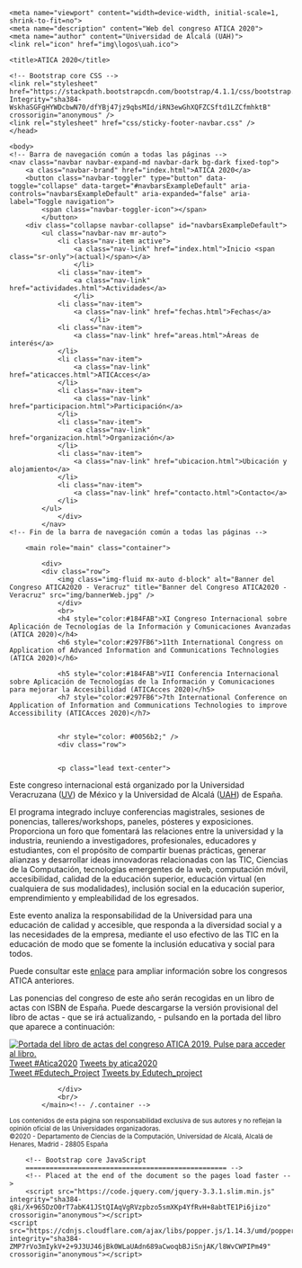 <!DOCTYPE html>
<html lang="es">
<head>
<meta http-equiv="Content-Type" content="text/html; charset=UTF-8">

	<meta name="viewport" content="width=device-width, initial-scale=1, shrink-to-fit=no">
	<meta name="description" content="Web del congreso ATICA 2020">
	<meta name="author" content="Universidad de Alcalá (UAH)">
	<link rel="icon" href="img\logos\uah.ico">
	
	<title>ATICA 2020</title>
	
	<!-- Bootstrap core CSS -->
	<link rel="stylesheet" href="https://stackpath.bootstrapcdn.com/bootstrap/4.1.1/css/bootstrap.min.css" Integrity="sha384-WskhaSGFgHYWDcbwN70/dfYBj47jz9qbsMId/iRN3ewGhXQFZCSftd1LZCfmhktB" crossorigin="anonymous" />
	<link rel="stylesheet" href="css/sticky-footer-navbar.css" />
	</head>
	
	<body>
	<!-- Barra de navegación común a todas las páginas -->
	<nav class="navbar navbar-expand-md navbar-dark bg-dark fixed-top">
		<a class="navbar-brand" href="index.html">ATICA 2020</a>
		<button class="navbar-toggler" type="button" data-toggle="collapse" data-target="#navbarsExampleDefault" aria-controls="navbarsExampleDefault" aria-expanded="false" aria-label="Toggle navigation">
			<span class="navbar-toggler-icon"></span>
			</button>	
		<div class="collapse navbar-collapse" id="navbarsExampleDefault">
			<ul class="navbar-nav mr-auto">
				<li class="nav-item active">
					<a class="nav-link" href="index.html">Inicio <span class="sr-only">(actual)</span></a>
					</li>
				<li class="nav-item">
					<a class="nav-link" href="actividades.html">Actividades</a>
					</li>
				<li class="nav-item">
					<a class="nav-link" href="fechas.html">Fechas</a>
						</li>
				<li class="nav-item">
					<a class="nav-link" href="areas.html">Áreas de interés</a>
				</li>
				<li class="nav-item">
					<a class="nav-link" href="aticacces.html">ATICAcces</a>
				</li>
				<li class="nav-item">
					<a class="nav-link" href="participacion.html">Participación</a>
				</li>
				<li class="nav-item">
					<a class="nav-link" href="organizacion.html">Organización</a>
				</li>
				<li class="nav-item">
					<a class="nav-link" href="ubicacion.html">Ubicación y alojamiento</a>
				</li>
				<li class="nav-item">
					<a class="nav-link" href="contacto.html">Contacto</a>
				</li>
			</ul>				
				</div>
			</nav>
	<!-- Fin de la barra de navegación común a todas las páginas -->
			
		<main role="main" class="container">
		
			<div>
			<div class="row">
				<img class="img-fluid mx-auto d-block" alt="Banner del Congreso ATICA2020 - Veracruz" title="Banner del Congreso ATICA2020 - Veracruz" src="img/bannerWeb.jpg" />
				</div>
				<br>
				<h4 style="color:#184FAB">XI Congreso Internacional sobre Aplicación de Tecnologías de la Información y Comunicaciones Avanzadas (ATICA 2020)</h4>
				<h6 style="color:#297FB6">11th International Congress on Application of Advanced Information and Communications Technologies (ATICA 2020)</h6>
				
				<h5 style="color:#184FAB">VII Conferencia Internacional sobre Aplicación de Tecnologías de la Información y Comunicaciones para mejorar la Accesibilidad (ATICAcces 2020)</h5>
				<h7 style="color:#297FB6">7th International Conference on Application of Information and Communications Technologies to improve Accessibility (ATICAcces 2020)</h7>
				
				
				<hr style="color: #0056b2;" />
				<div class="row">


				<p class="lead text-center">
 </p>
<div class="col-12 col-lg-8">
<p class="text-justify">Este congreso internacional está organizado por la Universidad Veracruzana (<a href="https://www.uv.mx/">UV</a>) de México y la Universidad de Alcalá (<a href="http://www.uah.es">UAH</a>) de España.</p>	
<p class="text-justify">El programa integrado incluye conferencias magistrales, sesiones de ponencias, talleres/workshops, paneles, pósteres y exposiciones. Proporciona un foro que fomentará las relaciones entre la universidad y la industria, reuniendo a investigadores, profesionales, educadores y estudiantes, con el propósito de compartir buenas prácticas, generar alianzas y desarrollar ideas innovadoras relacionadas con las TIC, Ciencias de la Computación, tecnologías emergentes de la web, computación móvil, accesibilidad, calidad de la educación superior, educación virtual (en cualquiera de sus modalidades), inclusión social en la educación superior, emprendimiento y empleabilidad de los egresados.</p>
<p class="text-justify">Este evento analiza la responsabilidad de la Universidad para una educación de calidad y accesible, que responda a la diversidad social y a las necesidades de la empresa, mediante el uso efectivo de las TIC en la educación de modo que se fomente la inclusión educativa y social para todos.</p>

<p class="text-justify">Puede consultar este <a href="http://www.cc.uah.es/Atica/congresosAtica.html" target="_blank">enlace</a> para ampliar información sobre los congresos ATICA anteriores.</p>

<p class="text-justify">Las ponencias del congreso de este año serán recogidas en un libro de actas con ISBN de España. 
Puede descargarse la versión provisional del libro de actas - que se irá actualizando, - pulsando 
en la portada del libro que aparece a continuación:</p>
<div class="row">
<div class="col-4 offset-4">
<a href="https://drive.google.com/file/d/1oaDkz1DYM4GI2vyvszmSIEbvRsACVIDH/view?usp=sharing"  target="_blank"><img class="img-fluid" src="img/atica2020portada.jpg" alt="Portada del libro de actas del congreso ATICA 2019. Pulse para acceder al libro." /></a>
</div>
</div>
</div>

<div class="col-12 col-lg-4">
<div class="row">
<div class="col-6">
<a href="https://twitter.com/intent/tweet?button_hashtag=Atica2020&ref_src=twsrc%5Etfw" class="twitter-hashtag-button" data-show-count="false">Tweet #Atica2020</a><script async src="https://platform.twitter.com/widgets.js" charset="utf-8"></script>
<a class="twitter-timeline" href="https://twitter.com/atica2020?ref_src=twsrc%5Etfw">Tweets by atica2020</a> <script async src="https://platform.twitter.com/widgets.js" charset="utf-8"></script>
</div>
<div class="col-6">
<a href="https://twitter.com/intent/tweet?button_hashtag=Edutech_Project&ref_src=twsrc%5Etfw" class="twitter-hashtag-button" data-show-count="false">Tweet #Edutech_Project</a><script async src="https://platform.twitter.com/widgets.js" charset="utf-8"></script>
<a class="twitter-timeline" href="https://twitter.com/edutech_project?ref_src=twsrc%5Etfw">Tweets by Edutech_project</a> <script async src="https://platform.twitter.com/widgets.js" charset="utf-8"></script>
</div>
</div>
</div>


<!--- Pie
<div class="row">
<div class="col-12">
<a class="twitter-timeline"  data-width="400"   data-height="650"> </a>
<a href="https://twitter.com/intent/tweet?button_hashtag=Atica2019&ref_src=twsrc%5Etfw" class="twitter-hashtag-button" data-show-count="false">Tweet #Atica2019</a><script async src="https://platform.twitter.com/widgets.js" charset="utf-8"></script>
<div class="no-padding twitter"><a class="twitter-timeline" data-height="650"  href="https://twitter.com/atica2019?ref_src=twsrc%5Etfw">Tweets by atica2019</a> <script async src="https://platform.twitter.com/widgets.js" charset="utf-8"></script></div>
</div>
</div>
---> 

				</div>
				<br/>
			</main><!-- /.container -->
<!--- Pie de página común a todas ellas ---> 
<footer class="footer">
      <div class="container">
      <p class="text-dark" style="font-size:80%">Los contenidos de esta página son responsabilidad exclusiva de sus autores y no reflejan la opinión oficial de las Universidades organizadoras.<br>
			©2020 - Departamento de Ciencias de la Computación, Universidad de Alcalá, Alcalá de Henares, Madrid - 28805 España</p>
      </div>
    </footer>
			
		<!-- Bootstrap core JavaScript
		================================================== -->
		<!-- Placed at the end of the document so the pages load faster -->
		<script src="https://code.jquery.com/jquery-3.3.1.slim.min.js" integrity="sha384-q8i/X+965DzO0rT7abK41JStQIAqVgRVzpbzo5smXKp4YfRvH+8abtTE1Pi6jizo" crossorigin="anonymous"></script>
    <script src="https://cdnjs.cloudflare.com/ajax/libs/popper.js/1.14.3/umd/popper.min.js" integrity="sha384-ZMP7rVo3mIykV+2+9J3UJ46jBk0WLaUAdn689aCwoqbBJiSnjAK/l8WvCWPIPm49" crossorigin="anonymous"></script>
<script src="https://stackpath.bootstrapcdn.com/bootstrap/4.1.1/js/bootstrap.min.js" integrity="sha384-smHYKdLADwkXOn1EmN1qk/HfnUcbVRZyYmZ4qpPea6sjB/pTJ0euyQp0Mk8ck+5T" crossorigin="anonymous"></script>
</body></html>